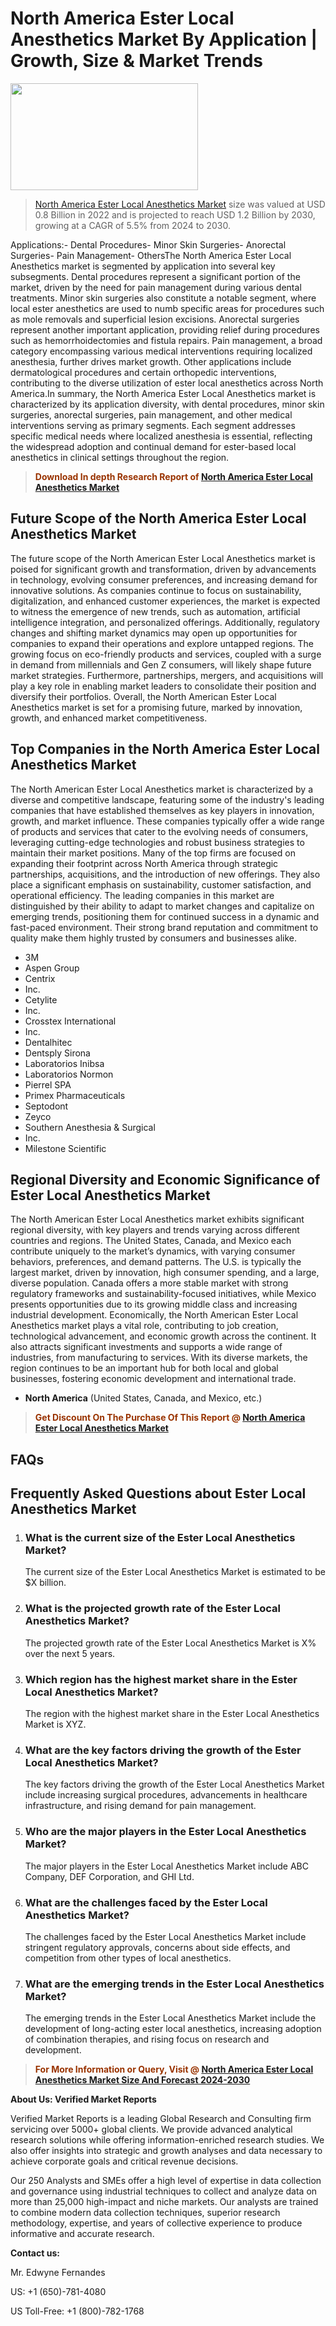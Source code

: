 <p><h1>North America Ester Local Anesthetics Market By Application | Growth, Size & Market Trends</h1><p><img class="aligncenter size-medium wp-image-105565" src="https://ffe5etoiles.com/wp-content/uploads/2025/01/MST7-300x171.png" alt="" width="300" height="171" /></p><blockquote><p><a href="https://www.verifiedmarketreports.com/download-sample/?rid=591310&utm_source=Github-NA&utm_medium=377" target="_blank">North America Ester Local Anesthetics Market</a> size was valued at USD 0.8 Billion in 2022 and is projected to reach USD 1.2 Billion by 2030, growing at a CAGR of 5.5% from 2024 to 2030.</p></blockquote>Applications:- Dental Procedures- Minor Skin Surgeries- Anorectal Surgeries- Pain Management- OthersThe North America Ester Local Anesthetics market is segmented by application into several key subsegments. Dental procedures represent a significant portion of the market, driven by the need for pain management during various dental treatments. Minor skin surgeries also constitute a notable segment, where local ester anesthetics are used to numb specific areas for procedures such as mole removals and superficial lesion excisions. Anorectal surgeries represent another important application, providing relief during procedures such as hemorrhoidectomies and fistula repairs. Pain management, a broad category encompassing various medical interventions requiring localized anesthesia, further drives market growth. Other applications include dermatological procedures and certain orthopedic interventions, contributing to the diverse utilization of ester local anesthetics across North America.In summary, the North America Ester Local Anesthetics market is characterized by its application diversity, with dental procedures, minor skin surgeries, anorectal surgeries, pain management, and other medical interventions serving as primary segments. Each segment addresses specific medical needs where localized anesthesia is essential, reflecting the widespread adoption and continual demand for ester-based local anesthetics in clinical settings throughout the region.</p><blockquote><p><span style="color: #993300;"><strong>Download In depth Research Report of <a href="https://www.verifiedmarketreports.com/download-sample/?rid=591310&utm_source=Github-NA&utm_medium=377">North America Ester Local Anesthetics Market</a></strong></span></p></blockquote><h2>Future Scope of the North America Ester Local Anesthetics Market</h2><p>The future scope of the North American Ester Local Anesthetics market is poised for significant growth and transformation, driven by advancements in technology, evolving consumer preferences, and increasing demand for innovative solutions. As companies continue to focus on sustainability, digitalization, and enhanced customer experiences, the market is expected to witness the emergence of new trends, such as automation, artificial intelligence integration, and personalized offerings. Additionally, regulatory changes and shifting market dynamics may open up opportunities for companies to expand their operations and explore untapped regions. The growing focus on eco-friendly products and services, coupled with a surge in demand from millennials and Gen Z consumers, will likely shape future market strategies. Furthermore, partnerships, mergers, and acquisitions will play a key role in enabling market leaders to consolidate their position and diversify their portfolios. Overall, the North American Ester Local Anesthetics market is set for a promising future, marked by innovation, growth, and enhanced market competitiveness.</p><h2>Top Companies in the North America Ester Local Anesthetics Market</h2><p>The North American Ester Local Anesthetics market is characterized by a diverse and competitive landscape, featuring some of the industry's leading companies that have established themselves as key players in innovation, growth, and market influence. These companies typically offer a wide range of products and services that cater to the evolving needs of consumers, leveraging cutting-edge technologies and robust business strategies to maintain their market positions. Many of the top firms are focused on expanding their footprint across North America through strategic partnerships, acquisitions, and the introduction of new offerings. They also place a significant emphasis on sustainability, customer satisfaction, and operational efficiency. The leading companies in this market are distinguished by their ability to adapt to market changes and capitalize on emerging trends, positioning them for continued success in a dynamic and fast-paced environment. Their strong brand reputation and commitment to quality make them highly trusted by consumers and businesses alike.</p><p><ul><li>3M </li><li> Aspen Group </li><li> Centrix </li><li> Inc. </li><li> Cetylite </li><li> Inc. </li><li> Crosstex International </li><li> Inc. </li><li> Dentalhitec </li><li> Dentsply Sirona </li><li> Laboratorios Inibsa </li><li> Laboratorios Normon </li><li> Pierrel SPA </li><li> Primex Pharmaceuticals </li><li> Septodont </li><li> Zeyco </li><li> Southern Anesthesia & Surgical </li><li> Inc. </li><li> Milestone Scientific</li></ul></p><h2>Regional Diversity and Economic Significance of Ester Local Anesthetics Market</h2><p>The North American Ester Local Anesthetics market exhibits significant regional diversity, with key players and trends varying across different countries and regions. The United States, Canada, and Mexico each contribute uniquely to the market’s dynamics, with varying consumer behaviors, preferences, and demand patterns. The U.S. is typically the largest market, driven by innovation, high consumer spending, and a large, diverse population. Canada offers a more stable market with strong regulatory frameworks and sustainability-focused initiatives, while Mexico presents opportunities due to its growing middle class and increasing industrial development. Economically, the North American Ester Local Anesthetics market plays a vital role, contributing to job creation, technological advancement, and economic growth across the continent. It also attracts significant investments and supports a wide range of industries, from manufacturing to services. With its diverse markets, the region continues to be an important hub for both local and global businesses, fostering economic development and international trade.</p><ul> <li><strong>North America</strong> (United States, Canada, and Mexico, etc.)</li></ul><blockquote><p><span style="color: #993300;"><strong>Get Discount On The Purchase Of This Report @ <a href="https://www.verifiedmarketreports.com/ask-for-discount/?rid=591310&utm_source=Github-NA&utm_medium=377">North America Ester Local Anesthetics Market</a></strong></span></p></blockquote><h2>FAQs</h2><p><h2>Frequently Asked Questions about Ester Local Anesthetics Market</h2><ol> <li> <h3>What is the current size of the Ester Local Anesthetics Market?</div><div></h3> <p>The current size of the Ester Local Anesthetics Market is estimated to be $X billion.</p> </li> <li> <h3>What is the projected growth rate of the Ester Local Anesthetics Market?</div><div></h3> <p>The projected growth rate of the Ester Local Anesthetics Market is X% over the next 5 years.</p> </li> <li> <h3>Which region has the highest market share in the Ester Local Anesthetics Market?</div><div></h3> <p>The region with the highest market share in the Ester Local Anesthetics Market is XYZ.</p> </li> <li> <h3>What are the key factors driving the growth of the Ester Local Anesthetics Market?</div><div></h3> <p>The key factors driving the growth of the Ester Local Anesthetics Market include increasing surgical procedures, advancements in healthcare infrastructure, and rising demand for pain management.</p> </li> <li> <h3>Who are the major players in the Ester Local Anesthetics Market?</div><div></h3> <p>The major players in the Ester Local Anesthetics Market include ABC Company, DEF Corporation, and GHI Ltd.</p> </li> <li> <h3>What are the challenges faced by the Ester Local Anesthetics Market?</div><div></h3> <p>The challenges faced by the Ester Local Anesthetics Market include stringent regulatory approvals, concerns about side effects, and competition from other types of local anesthetics.</p> </li> <li> <h3>What are the emerging trends in the Ester Local Anesthetics Market?</div><div></h3> <p>The emerging trends in the Ester Local Anesthetics Market include the development of long-acting ester local anesthetics, increasing adoption of combination therapies, and rising focus on research and development.</p> </li></ol></body></html></p><blockquote><p><span style="color: #993300;"><strong>For More Information or Query, Visit @ <a href="https://www.verifiedmarketreports.com/product/ester-local-anesthetics-market/">North America Ester Local Anesthetics Market Size And Forecast 2024-2030</a></strong></span></p></blockquote><p><strong>About Us: Verified Market Reports</strong></p><p>Verified Market Reports is a leading Global Research and Consulting firm servicing over 5000+ global clients. We provide advanced analytical research solutions while offering information-enriched research studies. We also offer insights into strategic and growth analyses and data necessary to achieve corporate goals and critical revenue decisions.</p><p>Our 250 Analysts and SMEs offer a high level of expertise in data collection and governance using industrial techniques to collect and analyze data on more than 25,000 high-impact and niche markets. Our analysts are trained to combine modern data collection techniques, superior research methodology, expertise, and years of collective experience to produce informative and accurate research.</p><p><strong>Contact us:</strong></p><p>Mr. Edwyne Fernandes</p><p>US: +1 (650)-781-4080</p><p>US Toll-Free: +1 (800)-782-1768</p>
